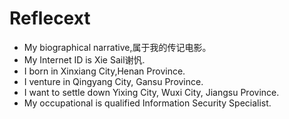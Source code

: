 # Reflecext
- My biographical narrative,属于我的传记电影。
- My Internet ID is Xie Sail谢忛.
- I born in Xinxiang City,Henan Province.
- I venture in Qingyang City, Gansu Province.
- I want to settle down Yixing City, Wuxi City, Jiangsu Province.
- My occupational is qualified Information Security Specialist.
